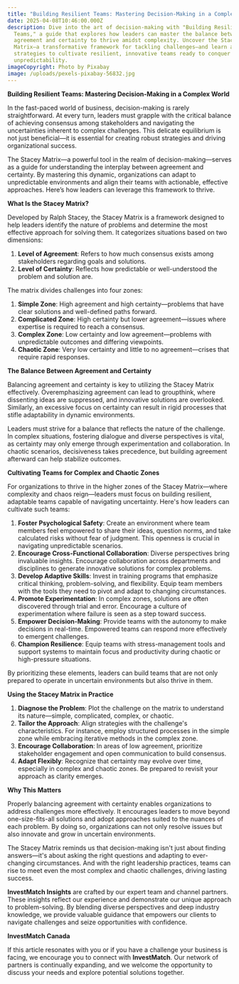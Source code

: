 ```yaml
---
title: "Building Resilient Teams: Mastering Decision-Making in a Complex World"
date: 2025-04-08T10:46:00.000Z
description: Dive into the art of decision-making with "Building Resilient
  Teams," a guide that explores how leaders can master the balance between
  agreement and certainty to thrive amidst complexity. Uncover the Stacey
  Matrix—a transformative framework for tackling challenges—and learn actionable
  strategies to cultivate resilient, innovative teams ready to conquer
  unpredictability.
imageCopyright: Photo by Pixabay
image: /uploads/pexels-pixabay-56832.jpg
---
```

**Building Resilient Teams: Mastering Decision-Making in a Complex World**

In the fast-paced world of business, decision-making is rarely straightforward. At every turn, leaders must grapple with the critical balance of achieving consensus among stakeholders and navigating the uncertainties inherent to complex challenges. This delicate equilibrium is not just beneficial—it is essential for creating robust strategies and driving organizational success.

The Stacey Matrix—a powerful tool in the realm of decision-making—serves as a guide for understanding the interplay between agreement and certainty. By mastering this dynamic, organizations can adapt to unpredictable environments and align their teams with actionable, effective approaches. Here’s how leaders can leverage this framework to thrive.

**What Is the Stacey Matrix?**

Developed by Ralph Stacey, the Stacey Matrix is a framework designed to help leaders identify the nature of problems and determine the most effective approach for solving them. It categorizes situations based on two dimensions:

1. **Level of Agreement**: Refers to how much consensus exists among stakeholders regarding goals and solutions.
2. **Level of Certainty**: Reflects how predictable or well-understood the problem and solution are.

The matrix divides challenges into four zones:

1. **Simple Zone**: High agreement and high certainty—problems that have clear solutions and well-defined paths forward.
2. **Complicated Zone**: High certainty but lower agreement—issues where expertise is required to reach a consensus.
3. **Complex Zone**: Low certainty and low agreement—problems with unpredictable outcomes and differing viewpoints.
4. **Chaotic Zone**: Very low certainty and little to no agreement—crises that require rapid responses.

**The Balance Between Agreement and Certainty**

Balancing agreement and certainty is key to utilizing the Stacey Matrix effectively. Overemphasizing agreement can lead to groupthink, where dissenting ideas are suppressed, and innovative solutions are overlooked. Similarly, an excessive focus on certainty can result in rigid processes that stifle adaptability in dynamic environments.

Leaders must strive for a balance that reflects the nature of the challenge. In complex situations, fostering dialogue and diverse perspectives is vital, as certainty may only emerge through experimentation and collaboration. In chaotic scenarios, decisiveness takes precedence, but building agreement afterward can help stabilize outcomes.

**Cultivating Teams for Complex and Chaotic Zones**

For organizations to thrive in the higher zones of the Stacey Matrix—where complexity and chaos reign—leaders must focus on building resilient, adaptable teams capable of navigating uncertainty. Here's how leaders can cultivate such teams:

1. **Foster Psychological Safety**: Create an environment where team members feel empowered to share their ideas, question norms, and take calculated risks without fear of judgment. This openness is crucial in navigating unpredictable scenarios.
2. **Encourage Cross-Functional Collaboration**: Diverse perspectives bring invaluable insights. Encourage collaboration across departments and disciplines to generate innovative solutions for complex problems.
3. **Develop Adaptive Skills**: Invest in training programs that emphasize critical thinking, problem-solving, and flexibility. Equip team members with the tools they need to pivot and adapt to changing circumstances.
4. **Promote Experimentation**: In complex zones, solutions are often discovered through trial and error. Encourage a culture of experimentation where failure is seen as a step toward success.
5. **Empower Decision-Making**: Provide teams with the autonomy to make decisions in real-time. Empowered teams can respond more effectively to emergent challenges.
6. **Champion Resilience**: Equip teams with stress-management tools and support systems to maintain focus and productivity during chaotic or high-pressure situations.

By prioritizing these elements, leaders can build teams that are not only prepared to operate in uncertain environments but also thrive in them.

**Using the Stacey Matrix in Practice**

1. **Diagnose the Problem**: Plot the challenge on the matrix to understand its nature—simple, complicated, complex, or chaotic.
2. **Tailor the Approach**: Align strategies with the challenge's characteristics. For instance, employ structured processes in the simple zone while embracing iterative methods in the complex zone.
3. **Encourage Collaboration**: In areas of low agreement, prioritize stakeholder engagement and open communication to build consensus.
4. **Adapt Flexibly**: Recognize that certainty may evolve over time, especially in complex and chaotic zones. Be prepared to revisit your approach as clarity emerges.

**Why This Matters**

Properly balancing agreement with certainty enables organizations to address challenges more effectively. It encourages leaders to move beyond one-size-fits-all solutions and adopt approaches suited to the nuances of each problem. By doing so, organizations can not only resolve issues but also innovate and grow in uncertain environments.

The Stacey Matrix reminds us that decision-making isn't just about finding answers—it's about asking the right questions and adapting to ever-changing circumstances. And with the right leadership practices, teams can rise to meet even the most complex and chaotic challenges, driving lasting success.

**InvestMatch Insights** are crafted by our expert team and channel partners. These insights reflect our experience and demonstrate our unique approach to problem-solving. By blending diverse perspectives and deep industry knowledge, we provide valuable guidance that empowers our clients to navigate challenges and seize opportunities with confidence.

**InvestMatch Canada**

If this article resonates with you or if you have a challenge your business is facing, we encourage you to connect with **InvestMatch**. Our network of partners is continually expanding, and we welcome the opportunity to discuss your needs and explore potential solutions together.

